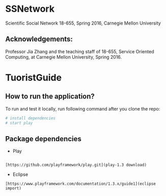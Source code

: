 # SSNetwork

Scientific Social Network
18-655, Spring 2016, Carnegie Mellon University  

Acknowledgements:
---------------------------------------------------------
Professor Jia Zhang and the teaching staff of 18-655,
Service Oriented Computing, at Carnegie Mellon University, Spring 2016.


# TuoristGuide

## How to run the application?

To run and test it locally, run following command after you clone the repo:

```bash
# install dependencies
# start play
```


## Package dependencies

* Play 

```
  
[https://github.com/playframework/play.git](play-1.3 download)

```
* Eclipse

```
[https://www.playframework.com/documentation/1.3.x/guide1](eclipse import)

```
